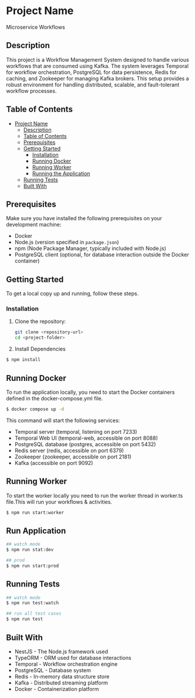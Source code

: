 # Project Name
Microservice Workflows

## Description
 This project is a Workflow Management System designed to handle various workflows that are consumed using Kafka. The system leverages Temporal for workflow orchestration, PostgreSQL for data persistence, Redis for caching, and Zookeeper for managing Kafka brokers. This setup provides a robust environment for handling distributed, scalable, and fault-tolerant workflow processes.

## Table of Contents

- [Project Name](#project-name)
  - [Description](#description)
  - [Table of Contents](#table-of-contents)
  - [Prerequisites](#prerequisites)
  - [Getting Started](#getting-started)
    - [Installation](#installation)
    - [Running Docker](#running-docker)
    - [Running Worker](#running-worker)
    - [Running the Application](#running-the-application)
  - [Running Tests](#running-tests)
  - [Built With](#built-with)

## Prerequisites

Make sure you have installed the following prerequisites on your development machine:

- Docker
- Node.js (version specified in `package.json`)
- npm (Node Package Manager, typically included with Node.js)
- PostgreSQL client (optional, for database interaction outside the Docker container)

## Getting Started

To get a local copy up and running, follow these steps.

### Installation

1. Clone the repository:

   ```bash
   git clone <repository-url>
   cd <project-folder>
2. Install Dependencies

  ``` bash
  $ npm install
  ```
## Running Docker
  
 To run the application locally, you need to start the Docker containers defined in the docker-compose.yml file.

``` bash
$ docker compose up -d
```
 This command will start the following services:

 - Temporal server (temporal, listening on port 7233)
 - Temporal Web UI (temporal-web, accessible on port 8088)
 - PostgreSQL database (postgres, accessible on port 5432)
 - Redis server (redis, accessible on port 6379)
 - Zookeeper (zookeeper, accessible on port 2181)
 - Kafka (accessible on port 9092)

 ## Running Worker

  To start the worker locally you need to run the worker thread in worker.ts file.This will run your workflows & activities.

  ``` bash
  $ npm run start:worker
  ```

## Run Application
  ``` bash 
  ## watch mode
  $ npm run stat:dev

 ## prod
 $ npm run start:prod
 ```
 ## Running Tests
 ``` bash
 ## watch mode
 $ npm run test:watch

 ## run all test cases
 $ npm run test
 ```

## Built With
 - NestJS - The Node.js framework used
 - TypeORM - ORM used for database interactions
 - Temporal - Workflow orchestration engine
 - PostgreSQL - Database system
 - Redis - In-memory data structure store
 - Kafka - Distributed streaming platform
 - Docker - Containerization platform

